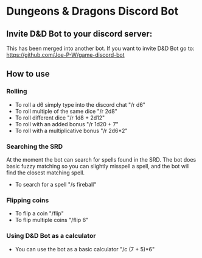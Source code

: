 # Dungeons & Dragons Discord Bot

## Invite D&D Bot to your discord server:
This has been merged into another bot. If you want to invite D&D Bot go to: https://github.com/Joe-P-W/game-discord-bot

## How to use
### Rolling
- To roll a d6 simply type into the discord chat "/r d6" 
- To roll multiple of the same dice "/r 2d8"
- To roll different dice "/r 1d8 + 2d12"
- To roll with an added bonus "/r 1d20 + 7"
- To roll with a multiplicative bonus "/r 2d6*2"

### Searching the SRD
At the moment the bot can search for spells found in the SRD. The bot does basic fuzzy matching 
so you can slightly misspell a spell, and the bot will find the closest matching spell.

- To search for a spell "/s fireball"

### Flipping coins
- To flip a coin "/flip"
- To flip multiple coins "/flip 6"

### Using D&D Bot as a calculator
- You can use the bot as a basic calculator "/c (7 + 5)*6"